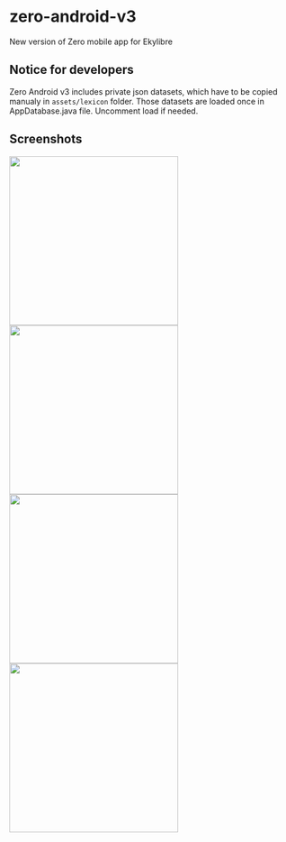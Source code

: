 # zero-android-v3
New version of Zero mobile app for Ekylibre

## Notice for developers
Zero Android v3 includes private json datasets, which have to be copied manualy in `assets/lexicon` folder. Those datasets are loaded once in AppDatabase.java file. Uncomment load if needed.

## Screenshots

<img src="https://raw.githubusercontent.com/ekylibre/zero-android-v3/master/doc/screenshots/Screenshot_20180413-170514.png" width="300">
<img src="https://raw.githubusercontent.com/ekylibre/zero-android-v3/master/doc/screenshots/Screenshot_20180413-170524.png" width="300">
<img src="https://raw.githubusercontent.com/ekylibre/zero-android-v3/master/doc/screenshots/Screenshot_20180413-170556.png" width="300">
<img src="https://raw.githubusercontent.com/ekylibre/zero-android-v3/master/doc/screenshots/Screenshot_20180413-170705.png" width="300">